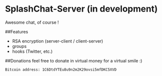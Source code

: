 SplashChat-Server (in development)
=================

Awesome chat, of course !

##Features
- RSA encryption (server-client / client-server)
- groups
- hooks (Twitter, etc.)

##Donations
feel free to donate in virtual money for a virtual smile :)

    Bitcoin address: 1C6DtdYTEu8u9n2m2K29ovsi5mfDKC5XVD